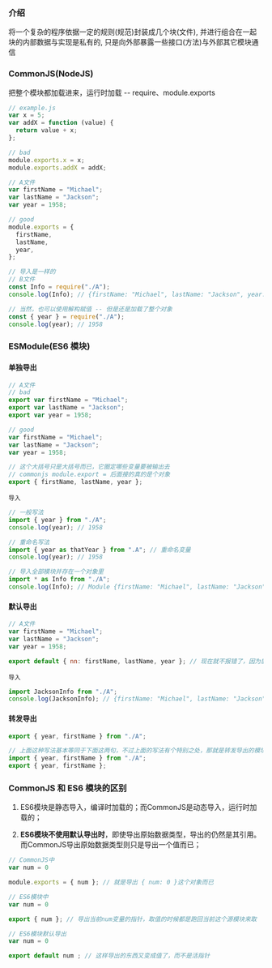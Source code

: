 ### 介绍

将一个复杂的程序依据一定的规则(规范)封装成几个块(文件), 并进行组合在一起 块的内部数据与实现是私有的, 只是向外部暴露一些接口(方法)与外部其它模块通信

### CommonJS(NodeJS)

把整个模块都加载进来，运行时加载 -- require、module.exports

```js
// example.js
var x = 5;
var addX = function (value) {
  return value + x;
};

// bad
module.exports.x = x;
module.exports.addX = addX;
```

```js
// A文件
var firstName = "Michael";
var lastName = "Jackson";
var year = 1958;

// good
module.exports = {
  firstName,
  lastName,
  year,
};
```

```js
// 导入是一样的
// B文件
const Info = require("./A");
console.log(Info); // {firstName: "Michael", lastName: "Jackson", year: 1958}

// 当然，也可以使用解构赋值 -- 但是还是加载了整个对象
const { year } = require("./A");
console.log(year); // 1958
```


### ESModule(ES6 模块)


#### 单独导出

``` js
// A文件
// bad
export var firstName = "Michael";
export var lastName = "Jackson";
export var year = 1958;
```

``` js
// good
var firstName = "Michael";
var lastName = "Jackson";
var year = 1958;

// 这个大括号只是大括号而已，它圈定哪些变量要被输出去
// commonjs module.export = 后面接的真的是个对象
export { firstName, lastName, year };  
```

`导入`

``` js
// 一般写法
import { year } from "./A";
console.log(year); // 1958

// 重命名写法
import { year as thatYear } from ".A"; // 重命名变量
console.log(year); // 1958

// 导入全部模块并存在一个对象里
import * as Info from "./A";
console.log(Info); // Module {firstName: "Michael", lastName: "Jackson", year: 1958}
```

#### 默认导出

``` js
// A文件
var firstName = "Michael";
var lastName = "Jackson";
var year = 1958;

export default { nn: firstName, lastName, year }; // 现在就不报错了，因为后面跟的真的是一个对象
```

`导入`

``` js
import JacksonInfo from "./A";
console.log(JacksonInfo); // {firstName: "Michael", lastName: "Jackson", year: 1958}
```


#### 转发导出

```js
export { year, firstName } from "./A";

// 上面这种写法基本等同于下面这两句，不过上面的写法有个特别之处，那就是转发导出的模块，是没有导入到当前模块的，所以才说和下面的写法“基本相同”
import { year, firstName } from "./A";
export { year, firstName };
```

### CommonJS 和 ES6 模块的区别

1. ES6模块是静态导入，编译时加载的；而CommonJS是动态导入，运行时加载的；

2. **ES6模块不使用默认导出时**，即使导出原始数据类型，导出的仍然是其引用。而CommonJS导出原始数据类型则只是导出一个值而已；

``` js
// CommonJS中
var num = 0

module.exports = { num }; // 就是导出 { num: 0 }这个对象而已
```

``` js
// ES6模块中
var num = 0

export { num }; // 导出当前num变量的指针，取值的时候都是跑回当前这个源模块来取
```

``` js
// ES6模块默认导出
var num = 0

export default num ; // 这样导出的东西又变成值了，而不是活指针
```
